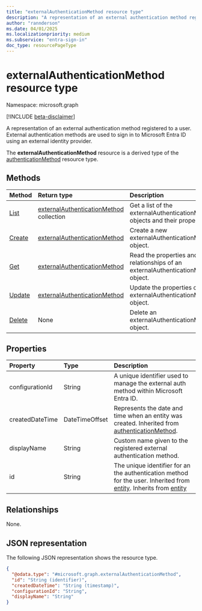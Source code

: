```yaml
---
title: "externalAuthenticationMethod resource type"
description: "A representation of an external authentication method registered to a user. External authentication methods are used to sign in to Microsoft Entra ID using an external identity provider."
author: "rannderson"
ms.date: 04/01/2025
ms.localizationpriority: medium
ms.subservice: "entra-sign-in"
doc_type: resourcePageType
---
```


# externalAuthenticationMethod resource type

Namespace: microsoft.graph

[!INCLUDE [beta-disclaimer](../../includes/beta-disclaimer.md)]

A representation of an external authentication method registered to a user. External authentication methods are used to sign in to Microsoft Entra ID using an external identity provider.

The **externalAuthenticationMethod** resource is a derived type of the [authenticationMethod](../resources/authenticationmethod.md) resource type.

## Methods
|Method|Return type|Description|
|:---|:---|:---|
|[List](../api/authentication-list-externalauthenticationmethods.md)|[externalAuthenticationMethod](../resources/externalauthenticationmethod.md) collection|Get a list of the externalAuthenticationMethod objects and their properties.|
|[Create](../api/authentication-post-externalauthenticationmethods.md)|[externalAuthenticationMethod](../resources/externalauthenticationmethod.md)|Create a new externalAuthenticationMethod object.|
|[Get](../api/externalauthenticationmethod-get.md)|[externalAuthenticationMethod](../resources/externalauthenticationmethod.md)|Read the properties and relationships of an externalAuthenticationMethod object.|
|[Update](../api/externalauthenticationmethod-update.md)|[externalAuthenticationMethod](../resources/externalauthenticationmethod.md)|Update the properties of an externalAuthenticationMethod object.|
|[Delete](../api/authentication-delete-externalauthenticationmethods.md)|None|Delete an externalAuthenticationMethod object.|


## Properties
|Property|Type|Description|
|:---|:---|:---|
|configurationId|String|A unique identifier used to manage the external auth method within Microsoft Entra ID.|
|createdDateTime|DateTimeOffset|Represents the date and time when an entity was created. Inherited from [authenticationMethod](../resources/authenticationmethod.md).|
|displayName|String|Custom name given to the registered external authentication method.|
|id|String|The unique identifier for an the authentication method for the user. Inherited from [entity](../resources/entity.md). Inherits from [entity](../resources/entity.md)|

## Relationships
None.

## JSON representation
The following JSON representation shows the resource type.
<!-- {
  "blockType": "resource",
  "keyProperty": "id",
  "@odata.type": "microsoft.graph.externalAuthenticationMethod",
  "baseType": "microsoft.graph.authenticationMethod",
  "openType": false
}
-->
``` json
{
  "@odata.type": "#microsoft.graph.externalAuthenticationMethod",
  "id": "String (identifier)",
  "createdDateTime": "String (timestamp)",
  "configurationId": "String",
  "displayName": "String"
}
```

